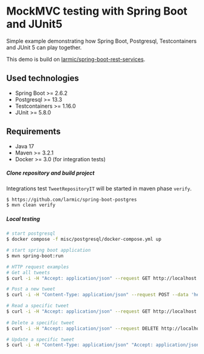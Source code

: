 # MockMVC testing with Spring Boot and JUnit5

Simple example demonstrating how Spring Boot, Postgresql, Testcontainers and JUnit 5 can play together.

This demo is build on [larmic/spring-boot-rest-services](https://github.com/larmic/spring-boot-rest-services).

## Used technologies

* Spring Boot >= 2.6.2
* Postgresql >= 13.3  
* Testcontainers >= 1.16.0
* JUnit >= 5.8.0

## Requirements

* Java 17
* Maven >= 3.2.1 
* Docker >= 3.0 (for integration tests)

##### Clone repository and build project

Integrations test ```TweetRepositoryIT``` will be started in maven phase ```verify```.

```sh
$ https://github.com/larmic/spring-boot-postgres
$ mvn clean verify
```

##### Local testing

```sh
# start postgresql
$ docker compose -f misc/postgresql/docker-compose.yml up

# start spring boot application
$ mvn spring-boot:run

# HTTP request examples
# Get all tweets
$ curl -i -H "Accept: application/json" --request GET http://localhost:8080/

# Post a new tweet
$ curl -i -H "Content-Type: application/json" --request POST --data 'hello, this is a tweet!' http://localhost:8080/

# Read a specific tweet     
$ curl -i -H "Accept: application/json" --request GET http://localhost:8080/{tweet-id}      
 
# Delete a specific tweet
$ curl -i -H "Accept: application/json" --request DELETE http://localhost:8080/{tweet-id}

# Update a specific tweet    
$ curl -i -H "Content-Type: application/json" "Accept: application/json" --request PUT --data 'hello, this is a changed tweet!' http://localhost:8080/{tweet-id}        
```
